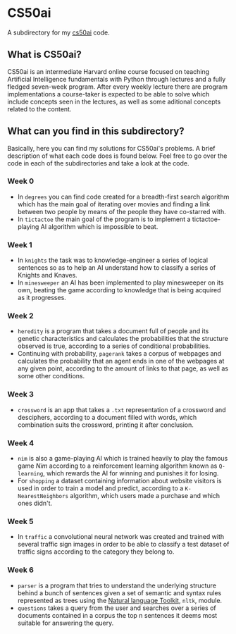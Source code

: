 # CS50ai
A subdirectory for my [cs50ai](https://cs50.harvard.edu/ai/2020/) code.

## What is CS50ai?
CS50ai is an intermediate Harvard online course focused on teaching Artificial Intelligence fundamentals with Python through lectures and a fully fledged seven-week program.
After every weekly lecture there are program implementations a course-taker is expected to be able to solve which include concepts seen in the lectures, as well as some aditional concepts related to the content.

## What can you find in this subdirectory?
Basically, here you can find my solutions for CS50ai's problems.
A brief description of what each code does is found below. Feel free to go over the code in each of the subdirectories and take a look at the code.

### Week 0
- In `degrees` you can find code created for a breadth-first search algorithm which has the main goal of iterating over movies and finding a link between two people by means of the people they have co-starred with. 
- In `tictactoe` the main goal of the program is to implement a tictactoe-playing AI algorithm which is impossible to beat.
### Week 1
- In `knights` the task was to knowledge-engineer a series of logical sentences so as to help an AI understand how to classify a series of Knights and Knaves.
- In `minesweeper` an AI has been implemented to play minesweeper on its own, beating the game according to knowledge that is being acquired as it progresses. 
### Week 2
- `heredity` is a program that takes a document full of people and its genetic characteristics and calculates the probabilities that the structure observed is true, according to a series of conditional probabilities.
- Continuing with probability, `pagerank` takes a corpus of webpages and calculates the probability that an agent ends in one of the webpages at any given point, according to the amount of links to that page, as well as some other conditions.
### Week 3
- `crossword` is an app that takes a `.txt` representation of a crossword and desciphers, according to a document filled with words, which combination suits the crossword, printing it after conclusion.
### Week 4
- `nim` is also a game-playing AI which is trained heavily to play the famous game *Nim* according to a reinforcement learning algorithm known as `Q-learning`,  which rewards the AI for winning and punishes it for losing.
- For `shopping` a dataset containing information about website visitors is used in order to train a model and predict, according to a `K-NearestNeighbors` algorithm, which users made a purchase and which ones didn't.
### Week 5
- In `traffic` a convolutional neural network was created and trained with several traffic sign images in order to be able to classify a test dataset of traffic signs according to the category they belong to.

### Week 6
- `parser` is a program that tries to understand the underlying structure behind a bunch of sentences given a set of semantic and syntax rules represented as trees using the [Natural language Toolkit](https://www.nltk.org/_modules/nltk/tree.html), `nltk`, module.
- `questions` takes a query from the user and searches over a series of documents contained in a corpus the top n sentences it deems most suitable for answering the query.
